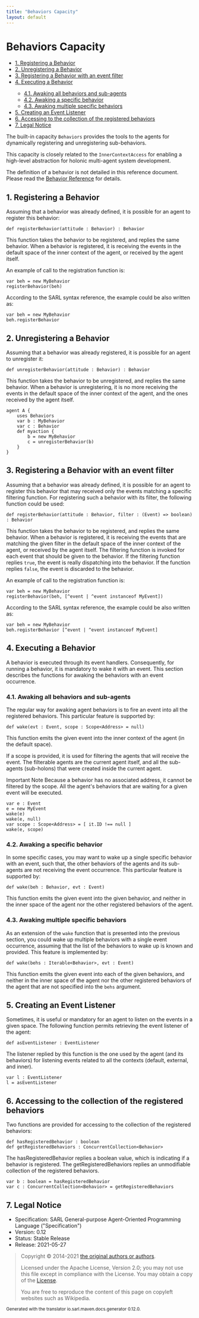 ```yaml
---
title: "Behaviors Capacity"
layout: default
---
```


# Behaviors Capacity


<ul class="page_outline" id="page_outline">

<li><a href="#1-registering-a-behavior">1. Registering a Behavior</a></li>
<li><a href="#2-unregistering-a-behavior">2. Unregistering a Behavior</a></li>
<li><a href="#3-registering-a-behavior-with-an-event-filter">3. Registering a Behavior with an event filter</a></li>
<li><a href="#4-executing-a-behavior">4. Executing a Behavior</a></li>
<ul>
  <li><a href="#41-awaking-all-behaviors-and-sub-agents">4.1. Awaking all behaviors and sub-agents</a></li>
  <li><a href="#42-awaking-a-specific-behavior">4.2. Awaking a specific behavior</a></li>
  <li><a href="#43-awaking-multiple-specific-behaviors">4.3. Awaking multiple specific behaviors</a></li>
</ul>
<li><a href="#5-creating-an-event-listener">5. Creating an Event Listener</a></li>
<li><a href="#6-accessing-to-the-collection-of-the-registered-behaviors">6. Accessing to the collection of the registered behaviors</a></li>
<li><a href="#7-legal-notice">7. Legal Notice</a></li>

</ul>


The built-in capacity `Behaviors` provides the tools to the agents for dynamically
registering and unregistering sub-behaviors.

This capacity is closely related to the `InnerContextAccess` for enabling a
high-level abstraction for holonic multi-agent system development.



The definition of a behavior is not detailed in this reference document.
Please read the [Behavior Reference](../Behavior.html) for details.





## 1. Registering a Behavior

Assuming that a behavior was already defined, it is possible for an agent to register this behavior:

```sarl
def registerBehavior(attitude : Behavior) : Behavior
```



This function takes the behavior to be registered, and replies the same behavior.
When a behavior is registered, it is receiving the events in the default space of
the inner context of the agent, or received by the agent itself.

An example of call to the registration function is:

```sarl
var beh = new MyBehavior
registerBehavior(beh)
```



According to the SARL syntax reference, the example could be also written as: 

```sarl
var beh = new MyBehavior
beh.registerBehavior
```



## 2. Unregistering a Behavior

Assuming that a behavior was already registered, it is possible for an agent to unregister it:

```sarl
def unregisterBehavior(attitude : Behavior) : Behavior
```



This function takes the behavior to be unregistered, and replies the same behavior.
When a behavior is unregistering, it is no more receiving the events
in the default space of the inner context of the agent, and the ones received by the
agent itself.

```sarl
agent A {
	uses Behaviors
	var b : MyBehavior
	var c : Behavior
	def myaction {
		b = new MyBehavior
		c = unregisterBehavior(b)
	}
}
```



## 3. Registering a Behavior with an event filter

Assuming that a behavior was already defined, it is possible for an agent to
register this behavior that may received only the events matching a specific
filtering function. For registering such a behavior with its filter, the
following function could be used:

```sarl
def registerBehavior(attitude : Behavior, filter : (Event) => boolean) : Behavior
```



This function takes the behavior to be registered, and replies the same behavior.
When a behavior is registered, it is receiving the events that are matching the given
filter in the default space of the inner context of the agent, or received by the agent
itself.
The filtering function is invoked for each event that should be given to the behavior.
If the filtering function replies `true`, the event is really dispatching into the behavior.
If the function replies `false`, the event is discarded to the behavior.

An example of call to the registration function is:

```sarl
var beh = new MyBehavior
registerBehavior(beh, [^event | ^event instanceof MyEvent])
```



According to the SARL syntax reference, the example could be also written as: 

```sarl
var beh = new MyBehavior
beh.registerBehavior [^event | ^event instanceof MyEvent]
```



## 4. Executing a Behavior

A behavior is executed through its event handlers. Consequently, for running a behavior, it is mandatory
to wake it with an event. 
This section describes the functions for awaking
the behaviors with an event occurrence.


### 4.1. Awaking all behaviors and sub-agents

The regular way for awaking agent behaviors is to fire an event into all the registered behaviors.
This particular feature is supported by:

```sarl
def wake(evt : Event, scope : Scope<Address> = null)
```



This function emits the given event into the inner context of the agent (in the default space).

If a scope is provided, it is used for filtering the agents that will
receive the event. The filterable agents are the current agent itself, and
all the sub-agents (sub-holons) that were created inside the current agent.

<p markdown="1"><span class="label label-warning">Important Note</span> Because a behavior has no associated address, it cannot be filtered by the scope. All the agent's behaviors that are waiting for a given event will be executed.</p>

```sarl
var e : Event
e = new MyEvent
wake(e)
wake(e, null)
var scope : Scope<Address> = [ it.ID !== null ]
wake(e, scope)
```



### 4.2. Awaking a specific behavior

In some specific cases, you may want to wake up a single specific behavior with an event, such that, the other
behaviors of the agents and its sub-agents are not receiving the event occurrence.
This particular feature is supported by:

```sarl
def wake(beh : Behavior, evt : Event)
```



This function emits the given event into the given behavior, and neither in the inner space of the agent nor the other
registered behaviors of the agent.


### 4.3. Awaking multiple specific behaviors

As an extension of the `wake` function that is presented into the previous section, you could wake up multiple
behaviors with a single event occurrence, assuming that the list of the behaviors to wake up is known and provided.
This feature is implemented by:

```sarl
def wake(behs : Iterable<Behavior>, evt : Event)
```



This function emits the given event into each of the given behaviors, and neither in the inner space of the agent nor the other
registered behaviors of the agent that are not specified into the `behs` argument.


## 5. Creating an Event Listener

Sometimes, it is useful or mandatory for an agent to listen on the events in a
given space. The following function permits retrieving the event listener of
the agent:

```sarl
def asEventListener : EventListener
```



The listener replied by this function is the one used by the agent (and its behaviors)
for listening events related to all the contexts (default, external, and inner).

```sarl
var l : EventListener
l = asEventListener
```



## 6. Accessing to the collection of the registered behaviors

Two functions are provided for accessing to the collection of the registered behaviors:

```sarl
def hasRegisteredBehavior : boolean
def getRegisteredBehaviors : ConcurrentCollection<Behavior>
```



The hasRegisteredBehavior replies a boolean value, which is indicating if
a behavior is registered.
The getRegisteredBehaviors replies an unmodifiable collection of the registered behaviors.

```sarl
var b : boolean = hasRegisteredBehavior
var c : ConcurrentCollection<Behavior> = getRegisteredBehaviors
```




## 7. Legal Notice

* Specification: SARL General-purpose Agent-Oriented Programming Language ("Specification")
* Version: 0.12
* Status: Stable Release
* Release: 2021-05-27

> Copyright &copy; 2014-2021 [the original authors or authors](http://www.sarl.io/about/index.html).
>
> Licensed under the Apache License, Version 2.0;
> you may not use this file except in compliance with the License.
> You may obtain a copy of the [License](http://www.apache.org/licenses/LICENSE-2.0).
>
> You are free to reproduce the content of this page on copyleft websites such as Wikipedia.

<small>Generated with the translator io.sarl.maven.docs.generator 0.12.0.</small>
